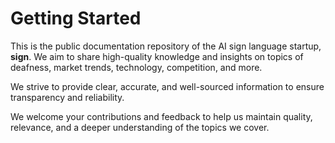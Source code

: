 # Getting Started

This is the public documentation repository of the AI sign language startup, **sign**. We aim to share high-quality knowledge and insights on topics of deafness, market trends, technology, competition, and more.

We strive to provide clear, accurate, and well-sourced information to ensure transparency and reliability.

We welcome your contributions and feedback to help us maintain quality, relevance, and a deeper understanding of the topics we cover.


